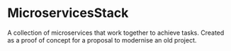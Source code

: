 # MicroservicesStack
A collection of microservices that work together to achieve tasks. Created as a proof of concept for a proposal to modernise an old project. 
